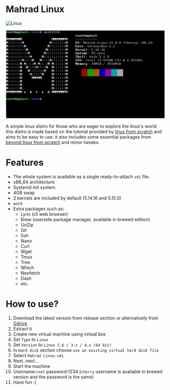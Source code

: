 

Mahrad Linux
===============================
![Linux](https://img.shields.io/badge/Linux-FCC624?style=for-the-badge&logo=linux&logoColor=black)

![Screenshot](Mahrad_Linux_SS.jpg "Screenshot")

A simple linux distro for those who are eager to explore the linux's world.
this distro is made based on the tutorial provided by [linux from scratch](https://www.linuxfromscratch.org/lfs/view/systemd/) and aims to be easy to use. it also includes some essential packages from [beyond linux from scratch](https://www.linuxfromscratch.org/blfs/view/stable/) and minor tweaks.

# Features 
- The whole system is available as a single ready-to-attach `vdi` file.
- x86_64 architecture
- Systemd init system.
- 4GB swap
- 2 kernels are included by default (5.14.16 and 5.15.0)
- `motd`
- Extra packages such as:
  - Lynx (cli web browser)
  - Brew (userside package manager, available in brewed edition) 
  - UnZip
  - Git
  - Ssh
  - Nano
  - Curl
  - Wget
  - Tmux
  - Tree
  - Which
  - Neofetch
  - Dash
  - etc.
# How to use?

1. Download the latest version from release section or alternatively from [Gdrive](https://drive.google.com/drive/folders/1w7UkEwesqA_RNcZOSk3PAZ6C9UMm2fiy?usp=sharing).
2. Extract it
3. Create new virtual machine using virtual box
5. Set `Type` to `Linux`
6. Set `Version` to `Linux 2.6 / 3.x / 4.x (64 bit)`
7. In `Hard disk` section choose `use an existing virtual hard disk file`
8. Select `Mahrad Linux.vdi`
9. Next..next...
10. Start the machine
11. Username:`root` password:1234 (`cherry` username is available in brewed version and the password is the same)
12. Have fun :)







